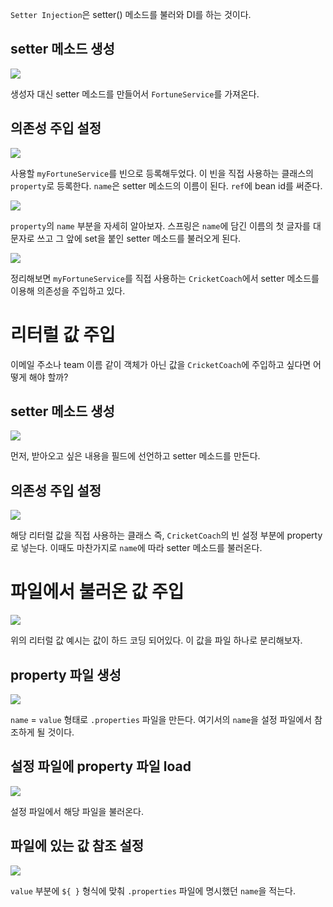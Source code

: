 `Setter Injection`은 setter() 메소드를 불러와 DI를 하는 것이다.

## setter 메소드 생성
![](../../.gitbook/assets/udemy/20200107134821.png)

생성자 대신 setter 메소드를 만들어서 `FortuneService`를 가져온다.

## 의존성 주입 설정
![](../../.gitbook/assets/udemy/20200107134834.png)

사용할 `myFortuneService`를 빈으로 등록해두었다. 이 빈을 직접 사용하는 클래스의 `property`로 등록한다. `name`은 setter 메소드의 이름이 된다. `ref`에 bean id를 써준다.

![](../../.gitbook/assets/udemy/20200107134848.png)

`property`의 `name` 부분을 자세히 알아보자. 스프링은 `name`에 담긴 이름의 첫 글자를 대문자로 쓰고 그 앞에 set을 붙인 setter 메소드를 불러오게 된다.

![](../../.gitbook/assets/udemy/20200107134920.png)

정리해보면 `myFortuneService`를 직접 사용하는 `CricketCoach`에서 setter 메소드를 이용해 의존성을 주입하고 있다.

# 리터럴 값 주입
이메일 주소나 team 이름 같이 객체가 아닌 값을 `CricketCoach`에 주입하고 싶다면 어떻게 해야 할까?

## setter 메소드 생성
![](../../.gitbook/assets/udemy/20200107140038.png)

먼저, 받아오고 싶은 내용을 필드에 선언하고 setter 메소드를 만든다.

## 의존성 주입 설정
![](../../.gitbook/assets/udemy/20200107140050.png)

해당 리터럴 값을 직접 사용하는 클래스 즉, `CricketCoach`의 빈 설정 부분에 property로 넣는다. 이때도 마찬가지로 `name`에 따라 setter 메소드를 불러온다.

# 파일에서 불러온 값 주입
![](../../.gitbook/assets/udemy/20200107140632.png)

위의 리터럴 값 예시는 값이 하드 코딩 되어있다. 이 값을 파일 하나로 분리해보자.

## property 파일 생성
![](../../.gitbook/assets/udemy/20200107140647.png)

`name` = `value` 형태로 `.properties` 파일을 만든다. 여기서의 `name`을 설정 파일에서 참조하게 될 것이다.

## 설정 파일에 property 파일 load
![](../../.gitbook/assets/udemy/20200107140658.png)

설정 파일에서 해당 파일을 불러온다.

## 파일에 있는 값 참조 설정
![](../../.gitbook/assets/udemy/20200107140707.png)

`value` 부분에 `${ }` 형식에 맞춰 `.properties` 파일에 명시했던 `name`을 적는다.